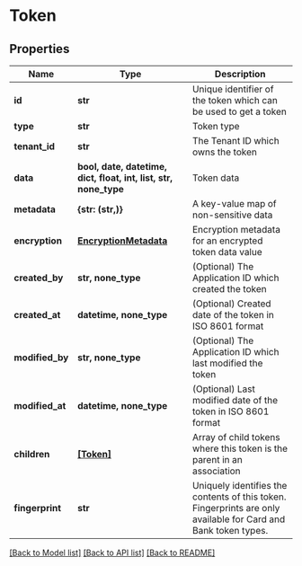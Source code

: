 # Token

## Properties

Name | Type | Description |
------------ | ------------- | -------------
**id** | **str** | Unique identifier of the token which can be used to get a token
**type** | **str** | Token type
**tenant_id** | **str** | The Tenant ID which owns the token
**data** | **bool, date, datetime, dict, float, int, list, str, none_type** | Token data
**metadata** | **{str: (str,)}** | A key-value map of non-sensitive data
**encryption** | [**EncryptionMetadata**](EncryptionMetadata.md) | Encryption metadata for an encrypted token data value
**created_by** | **str, none_type** | (Optional) The Application ID which created the token
**created_at** | **datetime, none_type** | (Optional) Created date of the token in ISO 8601 format
**modified_by** | **str, none_type** | (Optional) The Application ID which last modified the token
**modified_at** | **datetime, none_type** | (Optional) Last modified date of the token in ISO 8601 format
**children** | [**[Token]**](Token.md) | Array of child tokens where this token is the parent in an association
**fingerprint** | **str** | Uniquely identifies the contents of this token. Fingerprints are only available for Card and Bank token types.

[[Back to Model list]](../README.md#documentation-for-models) [[Back to API list]](../README.md#documentation-for-api-endpoints) [[Back to README]](../README.md)
